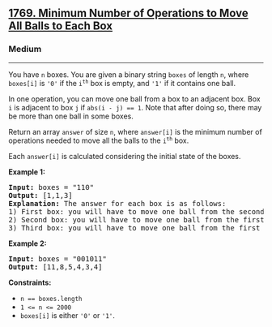 ### <h2><a href="https://leetcode.com/problems/minimum-number-of-operations-to-move-all-balls-to-each-box/">1769. Minimum Number of Operations to Move All Balls to Each Box</a></h2>  
<h3>Medium</h3>  
<hr>  
<div>  
<p>You have <code>n</code> boxes. You are given a binary string <code>boxes</code> of length <code>n</code>, where <code>boxes[i]</code> is <code>'0'</code> if the <code>i<sup>th</sup></code> box is empty, and <code>'1'</code> if it contains one ball.</p>  

<p>In one operation, you can move one ball from a box to an adjacent box. Box <code>i</code> is adjacent to box <code>j</code> if <code>abs(i - j) == 1</code>. Note that after doing so, there may be more than one ball in some boxes.</p>  

<p>Return an array <code>answer</code> of size <code>n</code>, where <code>answer[i]</code> is the minimum number of operations needed to move all the balls to the <code>i<sup>th</sup></code> box.</p>  

<p>Each <code>answer[i]</code> is calculated considering the initial state of the boxes.</p>  

<p><strong>Example 1:</strong></p>  
<pre><strong>Input:</strong> boxes = "110"  
<strong>Output:</strong> [1,1,3]  
<strong>Explanation:</strong> The answer for each box is as follows:  
1) First box: you will have to move one ball from the second box to the first box in one operation.  
2) Second box: you will have to move one ball from the first box to the second box in one operation.  
3) Third box: you will have to move one ball from the first box to the third box in two operations, and move one ball from the second box to the third box in one operation.  
</pre>  

<p><strong>Example 2:</strong></p>  
<pre><strong>Input:</strong> boxes = "001011"  
<strong>Output:</strong> [11,8,5,4,3,4]  
</pre>  

<p><strong>Constraints:</strong></p>  
<ul>  
<li><code>n == boxes.length</code></li>  
<li><code>1 <= n <= 2000</code></li>  
<li><code>boxes[i]</code> is either <code>'0'</code> or <code>'1'</code>.</li>  
</ul>  
</div>  
